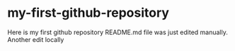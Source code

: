 # my-first-github-repository
Here is my first github repository
README.md file was just edited manually. Another edit locally
